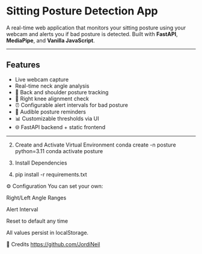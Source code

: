 # Sitting Posture Detection App

A real-time web application that monitors your sitting posture using your webcam and alerts you if bad posture is detected. Built with **FastAPI**, **MediaPipe**, and **Vanilla JavaScript**.

---

##  Features

-  Live webcam capture
- Real-time neck angle analysis
- 🧍 Back and shoulder posture tracking
- 🔁 Right knee alignment check
- ⏰ Configurable alert intervals for bad posture
- 🔔 Audible posture reminders
- 📊 Customizable thresholds via UI
- 🌐 FastAPI backend + static frontend

---
2. Create and Activate Virtual Environment
conda create -n posture python=3.11
conda activate posture

3. Install Dependencies
4. pip install -r requirements.txt


⚙️ Configuration
You can set your own:

Right/Left Angle Ranges

Alert Interval

Reset to default any time

All values persist in localStorage.

🙌 Credits
https://github.com/JordiNeil
